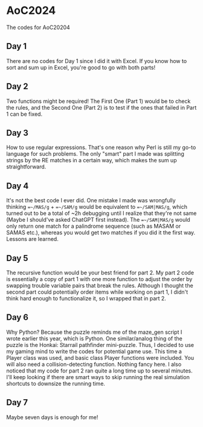 # AoC2024
The codes for AoC20204

## Day 1
There are no codes for Day 1 since I did it with Excel. If you know how to sort and sum up in Excel, you're good to go with both parts!

## Day 2
Two functions might be required! The First One (Part 1) would be to check the rules, and the Second One (Part 2) is to test if the ones that failed in Part 1 can be fixed.

## Day 3
How to use regular expressions. That's one reason why Perl is still my go-to language for such problems.
The only "smart" part I made was splitting strings by the RE matches in a certain way, which makes the sum up straightforward.

## Day 4
It's not the best code I ever did. One mistake I made was wrongfully thinking `=~/MAS/g` + `=~/SAM/g` would be equivalent to `=~/SAM|MAS/g`, which turned out to be a total of ~2h debugging until I realize that they're not same (Maybe I should've asked ChatGPT first instead). The `=~/SAM|MAS/g` would only return one match for a palindrome sequence (such as MASAM or SAMAS etc.), whereas you would get two matches if you did it the first way. Lessons are learned.

## Day 5
The recursive function would be your best friend for part 2. My part 2 code is essentially a copy of part 1 with one more function to adjust the order by swapping trouble variable pairs that break the rules. Although I thought the second part could potentially order items while working on part 1, I didn't think hard enough to functionalize it, so I wrapped that in part 2.

## Day 6
Why Python? Because the puzzle reminds me of the maze_gen script I wrote earlier this year, which is Python. One similar/analog thing of the puzzle is the Honkai: Starrail pathfinder mini-puzzle. Thus, I decided to use my gaming mind to write the codes for potential game use. This time a Player class was used, and basic class Player functions were included. You will also need a collision-detecting function. Nothing fancy here. I also noticed that my code for part 2 ran quite a long time up to several minutes. I'll keep looking if there are smart ways to skip running the real simulation shortcuts to downsize the running time.

## Day 7
Maybe seven days is enough for me!
